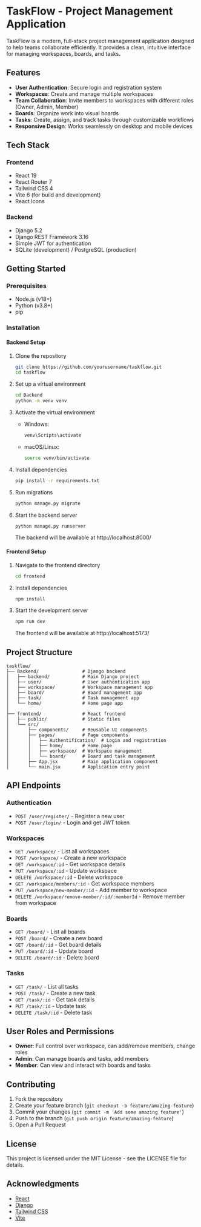 # TaskFlow - Project Management Application

TaskFlow is a modern, full-stack project management application designed to help teams collaborate efficiently. It provides a clean, intuitive interface for managing workspaces, boards, and tasks.

## Features

- **User Authentication**: Secure login and registration system
- **Workspaces**: Create and manage multiple workspaces
- **Team Collaboration**: Invite members to workspaces with different roles (Owner, Admin, Member)
- **Boards**: Organize work into visual boards
- **Tasks**: Create, assign, and track tasks through customizable workflows
- **Responsive Design**: Works seamlessly on desktop and mobile devices

## Tech Stack

### Frontend
- React 19
- React Router 7
- Tailwind CSS 4
- Vite 6 (for build and development)
- React Icons

### Backend
- Django 5.2
- Django REST Framework 3.16
- Simple JWT for authentication
- SQLite (development) / PostgreSQL (production)

## Getting Started

### Prerequisites
- Node.js (v18+)
- Python (v3.8+)
- pip

### Installation

#### Backend Setup
1. Clone the repository
   ```bash
   git clone https://github.com/yourusername/taskflow.git
   cd taskflow
   ```

2. Set up a virtual environment
   ```bash
   cd Backend
   python -m venv venv
   ```

3. Activate the virtual environment
   - Windows:
     ```bash
     venv\Scripts\activate
     ```
   - macOS/Linux:
     ```bash
     source venv/bin/activate
     ```

4. Install dependencies
   ```bash
   pip install -r requirements.txt
   ```

5. Run migrations
   ```bash
   python manage.py migrate
   ```

6. Start the backend server
   ```bash
   python manage.py runserver
   ```
   The backend will be available at http://localhost:8000/

#### Frontend Setup
1. Navigate to the frontend directory
   ```bash
   cd frontend
   ```

2. Install dependencies
   ```bash
   npm install
   ```

3. Start the development server
   ```bash
   npm run dev
   ```
   The frontend will be available at http://localhost:5173/

## Project Structure

```
taskflow/
├── Backend/                # Django backend
│   ├── backend/            # Main Django project
│   ├── user/               # User authentication app
│   ├── workspace/          # Workspace management app
│   ├── board/              # Board management app
│   ├── task/               # Task management app
│   └── home/               # Home page app
│
├── frontend/               # React frontend
│   ├── public/             # Static files
│   └── src/
│       ├── components/     # Reusable UI components
│       ├── pages/          # Page components
│       │   ├── Authentification/  # Login and registration
│       │   ├── home/       # Home page
│       │   ├── workspace/  # Workspace management
│       │   └── board/      # Board and task management
│       ├── App.jsx         # Main application component
│       └── main.jsx        # Application entry point
```

## API Endpoints

### Authentication
- `POST /user/register/` - Register a new user
- `POST /user/login/` - Login and get JWT token

### Workspaces
- `GET /workspace/` - List all workspaces
- `POST /workspace/` - Create a new workspace
- `GET /workspace/:id` - Get workspace details
- `PUT /workspace/:id` - Update workspace
- `DELETE /workspace/:id` - Delete workspace
- `GET /workspace/members/:id` - Get workspace members
- `PUT /workspace/new-member/:id` - Add member to workspace
- `DELETE /workspace/remove-member/:id/:memberId` - Remove member from workspace

### Boards
- `GET /board/` - List all boards
- `POST /board/` - Create a new board
- `GET /board/:id` - Get board details
- `PUT /board/:id` - Update board
- `DELETE /board/:id` - Delete board

### Tasks
- `GET /task/` - List all tasks
- `POST /task/` - Create a new task
- `GET /task/:id` - Get task details
- `PUT /task/:id` - Update task
- `DELETE /task/:id` - Delete task

## User Roles and Permissions

- **Owner**: Full control over workspace, can add/remove members, change roles
- **Admin**: Can manage boards and tasks, add members
- **Member**: Can view and interact with boards and tasks

## Contributing

1. Fork the repository
2. Create your feature branch (`git checkout -b feature/amazing-feature`)
3. Commit your changes (`git commit -m 'Add some amazing feature'`)
4. Push to the branch (`git push origin feature/amazing-feature`)
5. Open a Pull Request

## License

This project is licensed under the MIT License - see the LICENSE file for details.

## Acknowledgments

- [React](https://reactjs.org/)
- [Django](https://www.djangoproject.com/)
- [Tailwind CSS](https://tailwindcss.com/)
- [Vite](https://vitejs.dev/)


